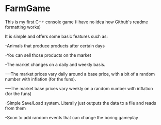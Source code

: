 # FarmGame
This is my first C++ console game (I have no idea how Github's readme formatting works)

It is simple and offers some basic features such as:

  -Animals that produce products after certain days
  
  -You can sell those products on the market
  
  -The market changes on a daily and weekly basis. 
  
  ---The market prices vary daily around a base price, with a bit of a random number with inflation (for the funs).
   
  ---The market base prices vary weekly on a random number with inflation (for the funs)

  -Simple Save/Load system. Literally just outputs the data to a file and reads from them
  
  -Soon to add random events that can change the boring gameplay
